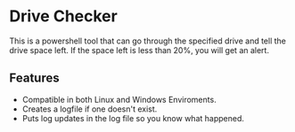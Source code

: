 # Drive Checker

This is a powershell tool that can go through the specified drive and tell the drive space left. If the space left is less than 20%, you will get an alert. 

## Features

* Compatible in both Linux and Windows Enviroments.
* Creates a logfile if one doesn't exist.
* Puts log updates in the log file so you know what happened. 

